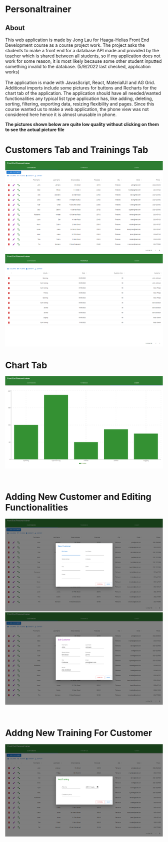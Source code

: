 # Personaltrainer

<h2>About</h2>
This web application is made by Jong Lau for Haaga-Helias Front End Development course as a course project work. The project asks the students to make a front end for a database API made and provided by the teacher which is shared between all students, so if my application does not work for some reason, it is most likely because some other student inputted something invalid to the database. (5/9/2022 last checked, application works)

</br>
</br>
The application is made with JavasScript, React, MaterialUI and AG Grid. Additional imports include some pictures for buttons and Recharts for the chart tab of the application. The application should have all needed/wanted functionalities any typical list type application has, like adding, deleting, sorting, filtering, exporting data, resizing flexibility and pages. Since this course wanted us to make a web application, the phone view was not considered here hence it is almost unusable in phone.

</br>

**The pictures shown below are quite low quality without clicking on them to see the actual picture file**

<h1>Customers Tab and Trainings Tab</h1>

![customers](readMePictures/customers.png) ![trainings](readMePictures/trainings.png)

<h1>Chart Tab</h1>

![chart](readMePictures/chart.png)

</br>
<h1>Adding New Customer and Editing Functionalities</h1>

![addCustomer](readMePictures/addCustomer.png) ![editCustomer](readMePictures/editCustomer.png)

</br>
<h1>Addng New Training For Customer</h1>

![addTraining](readMePictures/addTraining.png)
